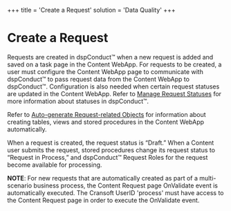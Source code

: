 +++
title = 'Create a Request'
solution = 'Data Quality'
+++

# Create a Request

Requests are created in dspConduct™ when a new request is added and
saved on a task page in the Content WebApp. For requests to be created,
a user must configure the Content WebApp page to communicate with
dspConduct™ to pass request data from the Content WebApp to dspConduct™.
Configuration is also needed when certain request statuses are updated
in the Content WebApp. Refer to [Manage Request
Statuses](../Config/Manage_Request_Statuses.htm) for more information
about statuses in dspConduct™.

Refer to [Auto-generate Request-related
Objects](Auto_Generate_Request_related_Objects.htm) for information
about creating tables, views and stored procedures in the Content WebApp
automatically.

When a request is created, the request status is “Draft.” When a Content
user submits the request, stored procedures change its request status to
“Request in Process,” and dspConduct™ Request Roles for the request
become available for processing.

<span style="font-weight: bold;">NOTE</span>: For new requests that are
automatically created as part of a multi-scenario business process, the
Content Request page OnValidate event is automatically executed. The
Cransoft UserID 'process' must have access to the Content Request page
in order to execute the OnValidate event.
